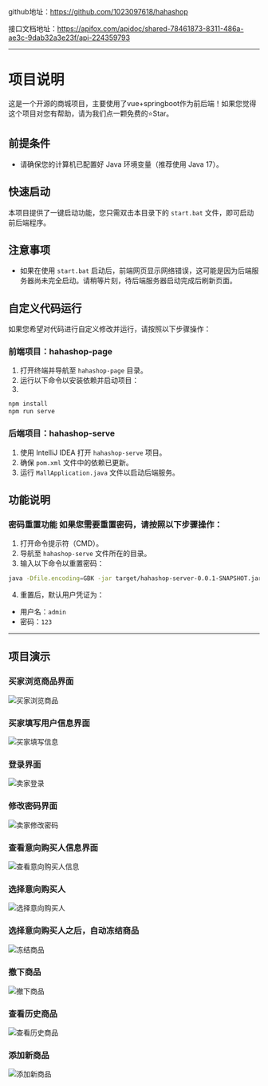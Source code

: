 github地址：https://github.com/1023097618/hahashop

接口文档地址：https://apifox.com/apidoc/shared-78461873-8311-486a-ae3c-9dab32a3e23f/api-224359793

--- 
# 项目说明 
这是一个开源的商城项目，主要使用了vue+springboot作为前后端！如果您觉得这个项目对您有帮助，请为我们点一颗免费的⭐Star。 
## 前提条件 
- 请确保您的计算机已配置好 Java 环境变量（推荐使用 Java 17）。 
## 快速启动 
本项目提供了一键启动功能，您只需双击本目录下的 `start.bat` 文件，即可启动前后端程序。 
## 注意事项 
- 如果在使用 `start.bat` 启动后，前端网页显示网络错误，这可能是因为后端服务器尚未完全启动。请稍等片刻，待后端服务器启动完成后刷新页面。
## 自定义代码运行 
如果您希望对代码进行自定义修改并运行，请按照以下步骤操作： 
### 前端项目：hahashop-page 
1. 打开终端并导航至 `hahashop-page` 目录。 
2. 运行以下命令以安装依赖并启动项目： 
3. 
```bash 
npm install 
npm run serve 
``` 
### 后端项目：hahashop-serve 
1. 使用 IntelliJ IDEA 打开 `hahashop-serve` 项目。 
2. 确保 `pom.xml` 文件中的依赖已更新。 
3. 运行 `MallApplication.java` 文件以启动后端服务。 
 ## 功能说明 
 ### 密码重置功能 如果您需要重置密码，请按照以下步骤操作：
1. 打开命令提示符（CMD）。 
2. 导航至 `hahashop-serve` 文件所在的目录。 
3. 输入以下命令以重置密码： 
```bash 
java -Dfile.encoding=GBK -jar target/hahashop-server-0.0.1-SNAPSHOT.jar reset-password
 ``` 
4. 重置后，默认用户凭证为： 
- 用户名：`admin` 
- 密码：`123` 
---


## 项目演示
### 买家浏览商品界面

![买家浏览商品](https://gitee.com/zhishidiannaoka/hahashop/raw/master/2235020429-额外成果物/1-images/%E4%B9%B0%E5%AE%B6%E6%B5%8F%E8%A7%88%E5%95%86%E5%93%81.png)

### 买家填写用户信息界面


![买家填写信息](https://gitee.com/zhishidiannaoka/hahashop/raw/master/2235020429-额外成果物/1-images/%E4%B9%B0%E5%AE%B6%E5%A1%AB%E5%86%99%E4%BF%A1%E6%81%AF.png "买家填写信息界面")

### 登录界面

![卖家登录](https://gitee.com/zhishidiannaoka/hahashop/raw/master/2235020429-额外成果物/1-images/%E5%8D%96%E5%AE%B6%E7%99%BB%E5%BD%95.png)

### 修改密码界面

![卖家修改密码](https://gitee.com/zhishidiannaoka/hahashop/raw/master/2235020429-额外成果物/1-images/%E5%8D%96%E5%AE%B6%E4%BF%AE%E6%94%B9%E5%AF%86%E7%A0%81.png)

### 查看意向购买人信息界面

![查看意向购买人信息](https://gitee.com/zhishidiannaoka/hahashop/raw/master/2235020429-额外成果物/1-images/%E6%9F%A5%E7%9C%8B%E6%84%8F%E5%90%91%E8%B4%AD%E4%B9%B0%E4%BA%BA%E4%BF%A1%E6%81%AF.png)

### 选择意向购买人

![选择意向购买人](https://gitee.com/zhishidiannaoka/hahashop/raw/master/2235020429-额外成果物/1-images/%E9%80%89%E6%8B%A9%E6%84%8F%E5%90%91%E8%B4%AD%E4%B9%B0%E4%BA%BA%E7%95%8C%E9%9D%A2.png)

### 选择意向购买人之后，自动冻结商品

![冻结商品](https://gitee.com/zhishidiannaoka/hahashop/raw/master/2235020429-额外成果物/1-images/%E5%86%BB%E7%BB%93%E5%95%86%E5%93%81.png)

### 撤下商品

![撤下商品](https://gitee.com/zhishidiannaoka/hahashop/raw/master/2235020429-额外成果物/1-images/%E6%92%A4%E4%B8%8B%E5%95%86%E5%93%81.png)

### 查看历史商品

![查看历史商品](https://gitee.com/zhishidiannaoka/hahashop/raw/master/2235020429-额外成果物/1-images/%E6%9F%A5%E7%9C%8B%E5%8E%86%E5%8F%B2%E5%95%86%E5%93%81.png)

### 添加新商品

![添加新商品](https://gitee.com/zhishidiannaoka/hahashop/raw/master/2235020429-额外成果物/1-images/%E6%B7%BB%E5%8A%A0%E6%96%B0%E7%9A%84%E5%95%86%E5%93%81.png)
